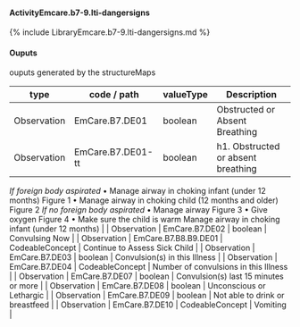 #### ActivityEmcare.b7-9.lti-dangersigns

{% include LibraryEmcare.b7-9.lti-dangersigns.md %}
#### Ouputs

ouputs generated by the structureMaps

| type | code / path | valueType | Description |
|---|---|---|---|
| Observation | EmCare.B7.DE01 | boolean | Obstructed or Absent Breathing |
| Observation | EmCare.B7.DE01-tt | boolean | h1. Obstructed or absent breathing
*If foreign body aspirated*
    • Manage airway in choking infant (under 12 months) Figure 1
    • Manage airway in choking child (12 months and older) Figure 2
*If no foreign body aspirated*
    • Manage airway Figure 3
    • Give oxygen Figure 4
    • Make sure the child is warm
Manage airway in choking infant (under 12 months) |
| Observation | EmCare.B7.DE02 | boolean | Convulsing Now |
| Observation | EmCare.B7.B8.B9.DE01 | CodeableConcept | Continue to Assess Sick Child |
| Observation | EmCare.B7.DE03 | boolean | Convulsion(s) in this Illness |
| Observation | EmCare.B7.DE04 | CodeableConcept | Number of convulsions in this Illness |
| Observation | EmCare.B7.DE07 | boolean | Convulsion(s) last 15 minutes or more |
| Observation | EmCare.B7.DE08 | boolean | Unconscious or Lethargic |
| Observation | EmCare.B7.DE09 | boolean | Not able to drink or breastfeed |
| Observation | EmCare.B7.DE10 | CodeableConcept | Vomiting |

